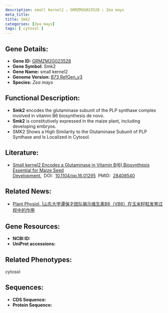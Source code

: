 ```yaml
---
description: small kernel2 ; GRMZM2G023528 ; Zea mays
meta_title:
title: Smk2
categories: [Zea mays]
tags: [ cytosol ]
---
```


## Gene Details:
- **Gene ID:**	[GRMZM2G023528]()
- **Gene Symbol:** Smk2
- **Gene Name:** small kernel2
- **Genome Version:** [B73 RefGen_v3]()
- **Species:** *Zea mays*

## Functional Description:
   - **Smk2** encodes the glutaminase subunit of the PLP synthase complex involved in vitamin B6 biosynthesis de novo.
   - **Smk2** is constitutively expressed in the maize plant, including developing embryos.
   - SMK2 Shows a High Similarity to the Glutaminase Subunit of PLP Synthase and Is Localized in Cytosol.

## Literature:
   - [Small kernel2 Encodes a Glutaminase in Vitamin B(6) Biosynthesis Essential for Maize Seed Development.]( https://academic.oup.com/plphys/article/174/2/1127/6117379?login=true)&nbsp;&nbsp;DOI:&nbsp;&nbsp;[10.1104/pp.16.01295](https://academic.oup.com/plphys/article/174/2/1127/6117379?login=true)&nbsp;&nbsp;PMID:&nbsp;&nbsp;[28408540](https://pubmed.ncbi.nlm.nih.gov/28408540/)

## Related News:
   - [Plant Physiol. |山东大学谭保才团队揭示维生素B6（VB6）在玉米籽粒发育过程中的作用](https://mp.weixin.qq.com/s?__biz=MzIyOTY2NDYyNQ==&mid=2247484751&idx=1&sn=329c929260dc37d73a79a3f40ab921a5&chksm=e8be7751dfc9fe478849f1a64f58a4a251faca9a370bc67a61ddcddc6b8f5fe463b23d15c422&scene=27#wechat_redirect)

## Gene Resources:
- **NCBI ID:** [](https://www.ncbi.nlm.nih.gov/gene/?term=)
- **UniProt accessions:** [](https://www.uniprot.org/uniprotkb//entry)

## Related Phenotypes:
cytosol

## Sequences:
- **CDS Sequence:**
- **Protein Sequence:**
